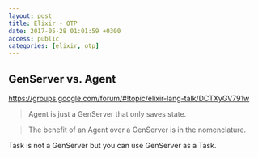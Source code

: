 ```yaml
---
layout: post
title: Elixir - OTP
date: 2017-05-28 01:01:59 +0300
access: public
categories: [elixir, otp]
---
```


<!-- more -->

## GenServer vs. Agent

<https://groups.google.com/forum/#!topic/elixir-lang-talk/DCTXyGV791w>

> Agent is just a GenServer that only saves state.

> The benefit of an Agent over a GenServer is in the nomenclature.

Task is not a GenServer but you can use GenServer as a Task.
